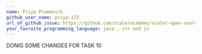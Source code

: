 ```yaml
---
name: Priya Pramanick
github_user_name: priya-172
url_of_github_issue: https://github.com/scaleracademy/scaler-open-source-september-challenge/issues/363
your_favroite_programming_language: java , c++ and js
---
```


DONIG SOME CHANGES FOR TASK 10
